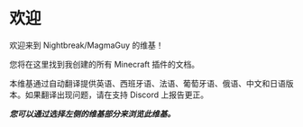 # 欢迎

欢迎来到 Nightbreak/MagmaGuy 的维基！

您将在这里找到我创建的所有 Minecraft 插件的文档。

本维基通过自动翻译提供英语、西班牙语、法语、葡萄牙语、俄语、中文和日语版本。如果翻译出现问题，请在支持 Discord 上报告更正。

***您可以通过选择左侧的维基部分来浏览此维基。***
